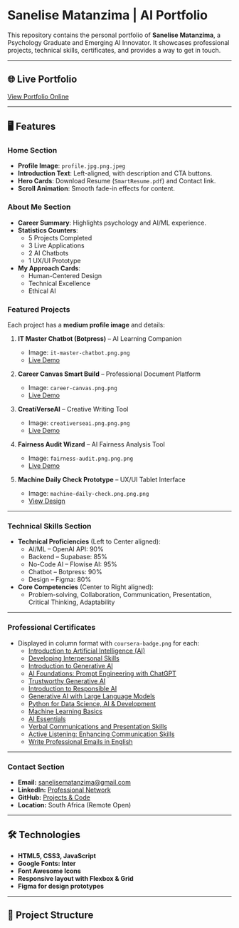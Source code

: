 # Sanelise Matanzima | AI Portfolio

This repository contains the personal portfolio of **Sanelise Matanzima**, a Psychology Graduate and Emerging AI Innovator. It showcases professional projects, technical skills, certificates, and provides a way to get in touch.

---

## 🌐 Live Portfolio

[View Portfolio Online](https://sanelise01.github.io/Sanelise_Matanzima_portfolio/)

---

## 🖥️ Features

### Home Section
- **Profile Image**: `profile.jpg.png.jpeg`
- **Introduction Text**: Left-aligned, with description and CTA buttons.
- **Hero Cards**: Download Resume (`SmartResume.pdf`) and Contact link.
- **Scroll Animation**: Smooth fade-in effects for content.

### About Me Section
- **Career Summary**: Highlights psychology and AI/ML experience.
- **Statistics Counters**: 
  - 5 Projects Completed
  - 3 Live Applications
  - 2 AI Chatbots
  - 1 UX/UI Prototype
- **My Approach Cards**:
  - Human-Centered Design
  - Technical Excellence
  - Ethical AI

### Featured Projects
Each project has a **medium profile image** and details:

1. **IT Master Chatbot (Botpress)** – AI Learning Companion  
   - Image: `it-master-chatbot.png.png`  
   - [Live Demo](https://cdn.botpress.cloud/webchat/v2.4/shareable.html?configUrl=https://files.bpcontent.cloud/2025/05/16/10/20250516102421-ZCIOC18F.json)  

2. **Career Canvas Smart Build** – Professional Document Platform  
   - Image: `career-canvas.png.png`  
   - [Live Demo](https://lovable.dev/projects/2fdf0ff1-250f-4b5c-9e69-794e521563f8)

3. **CreatiVerseAI** – Creative Writing Tool  
   - Image: `creativerseai.png.png.png`  
   - [Live Demo](https://cloud.flowiseai.com/chatbot/d4baf847-e9e1-4de2-9a22-c910eec44299)

4. **Fairness Audit Wizard** – AI Fairness Analysis Tool  
   - Image: `fairness-audit.png.png.png`  
   - [Live Demo](https://lovable.dev/projects/64f0b266-2177-4e9a-a88d-168e551e5d8a)

5. **Machine Daily Check Prototype** – UX/UI Tablet Interface  
   - Image: `machine-daily-check.png.png.png`  
   - [View Design](https://www.figma.com/proto/4l9za9IJtBn06GS4tPwqfj/Machine-Daily-Check_Prototype?node-id=13-3&p=f&t=MxOoZKrUt6grOVLa-1&scaling=scale-down&content-scaling=fixed&page-id=0%3A1&starting-point-node-id=13%3A3)

---

### Technical Skills Section
- **Technical Proficiencies** (Left to Center aligned):
  - AI/ML – OpenAI API: 90%
  - Backend – Supabase: 85%
  - No-Code AI – Flowise AI: 95%
  - Chatbot – Botpress: 90%
  - Design – Figma: 80%
- **Core Competencies** (Center to Right aligned):
  - Problem-solving, Collaboration, Communication, Presentation, Critical Thinking, Adaptability

---

### Professional Certificates
- Displayed in column format with `coursera-badge.png` for each:
  - [Introduction to Artificial Intelligence (AI)](https://coursera.org/share/116adc0ba58dd0b23cbba35205d9703a)
  - [Developing Interpersonal Skills](https://coursera.org/share/424029d2939ebc71656afba735f93132)
  - [Introduction to Generative AI](https://coursera.org/share/ad6a6eeb0e65dc8951dac04bfc5c843d)
  - [AI Foundations: Prompt Engineering with ChatGPT](https://coursera.org/share/a6281597ce5be7c5b209010f3d438359)
  - [Trustworthy Generative AI](https://coursera.org/share/b7435e8ddd655f498a54c1b8add9acc2)
  - [Introduction to Responsible AI](https://coursera.org/share/95692270160e080987fb809f50af1ccb)
  - [Generative AI with Large Language Models](https://coursera.org/share/e09e9aa4e64345fe45476080f85f0c8d)
  - [Python for Data Science, AI & Development](https://coursera.org/share/80055eff26270412a7a8a1dde4386257)
  - [Machine Learning Basics](https://coursera.org/share/daf2a212ac3aad787eb3da760e2b186a)
  - [AI Essentials](https://coursera.org/share/47fc67540ae6ac1a1cb411fbabc18ccd)
  - [Verbal Communications and Presentation Skills](https://coursera.org/share/5900153b977c237a5e53c4ff0b28a3de)
  - [Active Listening: Enhancing Communication Skills](https://coursera.org/share/b8c694effc59f58162b611d66527b510)
  - [Write Professional Emails in English](https://coursera.org/share/9de76ba1c95976acd8f09fc411e772f9)

---

### Contact Section
- **Email:** sanelisematanzima@gmail.com  
- **LinkedIn:** [Professional Network](https://www.linkedin.com/in/sanelisem)  
- **GitHub:** [Projects & Code](https://github.com/sanelise01)  
- **Location:** South Africa (Remote Open)

---

## 🛠️ Technologies

- **HTML5, CSS3, JavaScript**
- **Google Fonts: Inter**
- **Font Awesome Icons**
- **Responsive layout with Flexbox & Grid**
- **Figma for design prototypes**

---

## 📂 Project Structure

